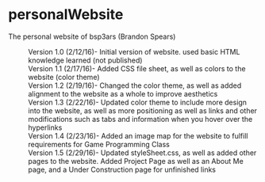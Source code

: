 # personalWebsite
The personal website of bsp3ars (Brandon Spears)

<dl>
<dd>Version 1.0 (2/12/16)- Initial version of website. used basic HTML knowledge learned (not published)</dd>
<dd>Version 1.1 (2/17/16)- Added CSS file sheet, as well as colors to the website (color theme)</dd>
<dd>Version 1.2 (2/19/16)- Changed the color theme, as well as added alignment to the website as a whole to improve aesthetics</dd>
<dd>Version 1.3 (2/22/16)- Updated color theme to include more design into the website, as well as more positioning as well as links and other modifications such as tabs and information when you hover over the hyperlinks </dd>
<dd>Version 1.4 (2/23/16)- Added an image map for the website to fulfill requirements for Game Programming Class</dd>
<dd>Version 1.5 (2/29/16)- Updated styleSheet.css, as well as added other pages to the website. Added Project Page as well as an About Me page, and a Under Construction page for unfinished links</dd>
</dl>
